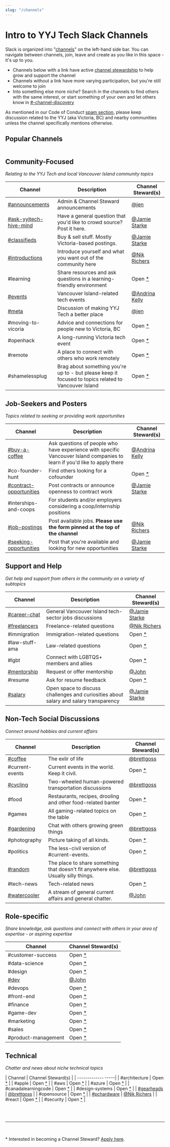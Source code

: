 ```yaml
---
slug: "/channels"
---
```


<h1 class="!mb-0">Intro to YYJ Tech Slack Channels</h2>

Slack is organized into "[channels](https://www.youtube.com/embed/2Lu39IFAmeE)" on the left-hand side bar. You can navigate between channels, join, leave and create as you like in this space - it's up to you. 

* Channels below with a link have active [channel stewardship](/channel-stewards) to help grow and support the channel
* Channels without a link have more varying participation, but you're still welcome to join
* Into something else more niche? Search in the channels to find others with the same interest, or start something of your own and let others know in [#-channel-discovery](https://yyjtech.slack.com/archives/CK5TF106L)

As mentioned in our Code of Conduct [spam section](https://github.com/yyjtech/code-of-conduct#spam), please keep discussion related to the YYJ (aka Victoria, BC) and nearby communities unless the channel specifically mentions otherwise. 


<h2 class="text-2xl bold">Popular Channels</h2>


```toc

```


## Community-Focused
_Relating to the YYJ Tech and local Vancouver Island community topics_

| Channel | Description | Channel Steward(s) |
| ------------- |-------------| -----|
| [#announcements](https://yyjtech.slack.com/archives/C18JM8U2Y) | Admin & Channel Steward announcements | [@jen](/channel-stewards#Jen%20Reiher) |
| [#ask-yyjtech-hive-mind](https://yyjtech.slack.com/archives/CK5TG077A) | Have a general question that you'd like to crowd source? Post it here. | [@Jamie Starke](/channel-stewards#Jamie%20Starke) |
| [#classifieds](https://yyjtech.slack.com/archives/C236MUALE) | Buy & sell stuff. Mostly Victoria-based postings. | [@Jamie Starke](/channel-stewards#Jamie%20Starke) |
| [#introductions](https://yyjtech.slack.com/archives/C18MW8XS7) | Introduce yourself and what you want out of the community here | [@Nik Richers](/channel-stewards#Nik%20Richers) |
| #learning | Share resources and ask questions in a learning-friendly environment | Open [\*](#apply) |
| [#events](https://yyjtech.slack.com/archives/C18K0EX1S) | Vancouver Island-related tech events | [@Andrina Kelly](/channel-stewards#Andrina%20Kelly) |
| [#meta](https://yyjtech.slack.com/archives/C34M16KA7) | Discussion of making YYJ Tech a better place | [@jen](/channel-stewards#Jen%20Reiher) |
| #moving-to-vicoria | Advice and connections for people new to Victoria, BC | Open [\*](#apply) |
| #openhack | A long-running Victoria tech event | Open [\*](#apply) |
| #remote | A place to connect with others who work remotely | Open [\*](#apply) |
| #shamelessplug | Brag about something you're up to - but please keep it focused to topics related to Vancouver Island | Open [\*](#apply) |


## Job-Seekers and Posters
_Topics related to seeking or providing work opportunities_

| Channel | Description | Channel Steward(s) |
| ------------- |-------------| -----|
| [#buy-a-coffee](https://yyjtech.slack.com/archives/CGZ8GFFTQ) | Ask questions of people who have experience with specific Vancouver Island companies to learn if you'd like to apply there | [@Andrina Kelly](/channel-stewards#Andrina%20Kelly) |
| #co-founder-hunt | Find others looking for a cofounder | Open [\*](#apply) |
| [#contract-opportunities](https://yyjtech.slack.com/archives/C8TC8SC4W) | Post contracts or announce openness to contract work | [@Jamie Starke](/channel-stewards#Jamie%20Starke)  |
| #interships-and-coops | For students and/or employers considering a coop/internship positions | | Open [\*](#apply) |
| [#job-postings](https://yyjtech.slack.com/archives/C18KMMR4J) | Post available jobs. **Please use the form pinned at the top of the channel** | [@Nik Richers](/channel-stewards#Nik%20Richers) |
| [#seeking-opportunities](https://yyjtech.slack.com/archives/C05HZ6UDSTA) | Post that you're available and looking for new opportunities | [@Jamie Starke](/channel-stewards#Jamie%20Starke) | 

## Support and Help
_Get help and support from others in the community on a variety of subtopics_

| Channel | Description | Channel Steward(s) |
| ------------- |-------------| -----|
| [#career-chat](https://yyjtech.slack.com/archives/CKSS2VCH3) | General Vancouver Island tech-sector jobs discussions | [@Jamie Starke](/channel-stewards#Jamie%20Starke)  |
| [#freelancers](https://yyjtech.slack.com/archives/C1GU8DV7Y) | Freelance-related questions | [@Nik Richers](/channel-stewards#Nik%20Richers) |
| #immigration | Immigration-related questions | Open [\*](#apply) |
| #law-stuff-ama | Law-related questions | Open [\*](#apply) |
| #lgbt | Connect with LGBTQS+ members and allies | Open [\*](#apply) |
| [#mentorship](https://yyjtech.slack.com/archives/C3599USF3) | Request or offer mentorship | [@John](/channel-stewards#John%20Oram) |
| #resume | Ask for resume feedback | Open [\*](#apply) |
| [#salary](https://yyjtech.slack.com/archives/CEZJX09HN) | Open space to discuss challenges and curiosities about salary and salary transparency | [@Jamie Starke](/channel-stewards#Jamie%20Starke) |

## Non-Tech Social Discussions
_Connect around hobbies and current affairs_

| Channel | Description | Channel Steward(s) |
| ------------- |-------------| -----|
| [#coffee](https://yyjtech.slack.com/archives/C1ABWA6HW) | The exlir of life | [@brettgoss](/channel-stewards#Brett%20Goss) |
| #current-events | Current events in the world. Keep it civil. | Open [\*](#apply) |
| [#cycling](https://yyjtech.slack.com/archives/C5W6EKGG6) | Two-wheeled human-powered transportation discussions | [@brettgoss](/channel-stewards#Brett%20Goss) |
| #food | Restaurants, recipes, drooling and other food-related banter | Open [\*](#apply) |
| #games | All gaming-related topics on the table | Open [\*](#apply) |
| [#gardening](https://yyjtech.slack.com/archives/C5F9GF0JG) | Chat with others growing green things |  [@brettgoss](/channel-stewards#Brett%20Goss) |
| #photography | Picture taking of all kinds. | Open [\*](#apply) |
| #politics | The less-civil version of #current-events. | Open [\*](#apply) |
| [#random](https://yyjtech.slack.com/archives/C18JXTXNK) | The place to share something that doesn't fit anywhere else. Usually silly things. | [@brettgoss](/channel-stewards#Brett%20Goss) |
| #tech-news | Tech-related news | Open [\*](#apply) |
| [#watercooler](https://yyjtech.slack.com/archives/CA994CED9) | A stream of general current affairs and general chatter. | [@John](/channel-stewards#John%20Oram) |

## Role-specific 
_Share knowledge, ask questions and connect with others in your area of expertise - or aspiring expertise_

| Channel | Channel Steward(s) |
| ------------- |-----|
| #customer-success | Open [\*](#apply) |
| #data-science |  Open [\*](#apply) |
| #design | Open [\*](#apply) |
| [#dev](https://yyjtech.slack.com/archives/C1AHS4DFF) | [@John](/channel-stewards#John%20Oram) |
| #devops |  Open [\*](#apply) |
| #front-end | Open [\*](#apply) |
| #finance |  Open [\*](#apply) |
| #game-dev | Open [\*](#apply) |
| #marketing |  Open [\*](#apply) |
| #sales | Open [\*](#apply) |
| #product-management | Open [\*](#apply) |


## Technical
_Chatter and news about niche technical topics_

| Channel | Channel Steward(s) |
| -------------  -----|
| #architecture | Open [\*](#apply) |
| #apple | Open [\*](#apply) |
| #aws | Open [\*](#apply) |
| #azure | Open [\*](#apply) |
| #canadalearningcode | Open [\*](#apply) |
| #design-systems | Open [\*](#apply) |
| [#gearheads](https://yyjtech.slack.com/archives/C2D95R2LE) |  [@brettgoss](/channel-stewards#Brett%20Goss) |
| #opensource | Open [\*](#apply) |
| [#pchardware](https://yyjtech.slack.com/archives/C6VJ6TSF3) | [@Nik Richers](/channel-stewards#Nik%20Richers) |
| #react | Open [\*](#apply) |
| #security | Open [\*](#apply) |

<br>
<br>
<hr>
<br>

<a class="mt-20" id="apply"></a>
\* Interested in becoming a Channel Steward? [Apply here](https://docs.google.com/forms/d/1PLn6X7YRunYF8NrwKuHVO0XhVGCwIifjAlwcUDKscRo/viewform?edit_requested=true#responses).
